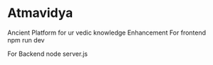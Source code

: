 # Atmavidya

Ancient  Platform  for ur vedic knowledge Enhancement 
For frontend  
npm run dev 

For Backend
node server.js
